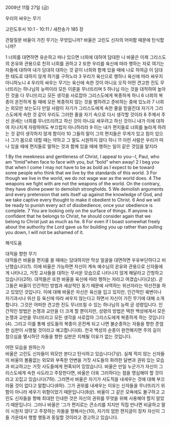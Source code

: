 2009년 11월 27일 (금)

우리의 싸우는 무기



고린도후서 10:1 - 10:11 / 새찬송가 185 장


관찰질문
바울이 가진 무기는 무엇입니까?
바울은 고린도 신자의 어떠함 때문에 탄식합니까?

1 너희를 대면하면 유순하고 떠나 있으면 너희에 대하여 담대한 나 바울은 이제 그리스도의 온유와 관용으로 친히 너희를 권하고 2 또한 우리를 육신에 따라 행하는 자로 여기는 자들에 대하여 내가 담대히 대하는 것 같이 너희와 함께 있을 때에 나로 하여금 이 담대한 태도로 대하지 않게 하기를 구하노라 3 우리가 육신으로 행하나 육신에 따라 싸우지 아니하노니 4 우리의 싸우는 무기는 육신에 속한 것이 아니요 오직 어떤 견고한 진도 무너뜨리는 하나님의 능력이라 모든 이론을 무너뜨리며 5 하나님 아는 것을 대적하여 높아진 것을 다 무너뜨리고 모든 생각을 사로잡아 그리스도에게 복종하게 하니 6 너희의 복종이 온전하게 될 때에 모든 복종하지 않는 것을 벌하려고 준비하는 중에 있노라 7 너희는 외모만 보는도다 만일 사람이 자기가 그리스도에게 속한 줄을 믿을진대 자기가 그리스도에게 속한 것 같이 우리도 그러한 줄을 자기 속으로 다시 생각할 것이라 8 주께서 주신 권세는 너희를 무너뜨리려고 하신 것이 아니요 세우려고 하신 것이니 내가 이에 대하여 지나치게 자랑하여도 부끄럽지 아니하리라 9 이는 내가 편지들로 너희를 놀라게 하려는 것 같이 생각하지 않게 함이라 10 그들의 말이 그의 편지들은 무게가 있고 힘이 있으나 그가 몸으로 대할 때는 약하고 그 말도 시원하지 않다 하니 11 이런 사람은 우리가 떠나 있을 때에 편지들로 말하는 것과 함께 있을 때에 행하는 일이 같은 것임을 알지라 

1 By the meekness and gentleness of Christ, I appeal to you--I, Paul, who am “timid”when face to face with you, but “bold” when away! 2 I beg you that when I come I may not have to be as bold as I expect to be toward some people who think that we live by the standards of this world. 3 For though we live in the world, we do not wage war as the world does. 4 The weapons we fight with are not the weapons of the world. On the contrary, they have divine power to demolish strongholds. 5 We demolish arguments and every pretension that sets itself up against the knowledge of God, and we take captive every thought to make it obedient to Christ. 6 And we will be ready to punish every act of disobedience, once your obedience is complete. 7 You are looking only on the surface of things. If anyone is confident that he belongs to Christ, he should consider again that we belong to Christ just as much as he. 8 For even if I boast somewhat freely about the authority the Lord gave us for building you up rather than pulling you down, I will not be ashamed of it.

해석도움





대적을 향한 무기  
대적들은 바울을 편지를 쓸 때에는 담대하지만 막상 얼굴을 대면하면 우유부단하다고 비난했습니다(1). 이에 바울은 가능하면 자신이 계속 예수님의 온유와 관용으로 신자들에게 나타나고, 거짓 교사들을 대하는 무서운 모습으로 나타나지 않게 해달라고 간청하고 있습니다(2하). 대적들은 또한 바울을 육신에 따라 행하는 자라고 여겼습니다(2상). 곧 그들은 바울이 인간적인 방법과 세상적인 동기 때문에 사역하는 위선자라는 악선전을 하고 있었던 것입니다. 이에 대해 바울은 자신은 육신을 입고 있지만, 인간적인 궤변이나 자기과시나 위선 등 육신에 따라 싸우지 않는다고 하면서 자신이 가진 무기에 대해 소개합니다. 그것은 어떠한 견고한 진도 무너뜨릴 수 있는 하나님의 능력 곧 성령입니다. 인간적인 방법은 논쟁과 교만을 더 크게 할 뿐이지만, 성령의 방법은 택한 백성에게서 모든 논쟁과 교만을 무너뜨리고 모든 생각을 사로잡아 그리스도에게 복종하게 하는 것입니다(4). 그리고 이를 통해 성도들의 복종이 온전케 되고 나면 불순종하는 자들을 향한 준엄한 심판이 시행될 것이라고 예고합니다(6). 천국 백성의 순종이 완전해지면 주의 길이 참으심을 멸시하던 자들을 향한 심판은 지체될 이유가 없는 것입니다.

어떤 모습을 원하는가  
바울은 고린도 신자들이 외모만 본다고 탄식하고 있습니다(7상). 실제 적지 않는 신자들이 바울의 볼품없는 외모와 부족한 언변을 거짓 사도들의 화려한 달변과 권위 있는 모습과 비교하고는 거짓 사도들에게 현혹되어 있었습니다. 바울은 만일 누군가가 자신이 그리스도에게 속한 사도라고 주장한다면, 바울은 더욱 그러하다는 점을 명심해야 할 것이라고 꼬집고 있습니다(7하). 그러면서 바울은 자기가 사도직을 내세우는 것에 대해 부끄러울 것이 없다고 말합니다(8하). 그가 권위를 내세우는 이유는 신자들을 무너뜨리기 위함이 아니라 세우기 위함이었기 때문입니다(8상). 바울이 그 같은 모욕에도 불구하고 고린도 신자들을 향해 최대한 인내한 것은 자신의 권위를 무엇을 위해 사용해야 할지 알았기 때문입니다. 그러나 바울은 ‘그가 편지로는 큰소리를 치지만 직접 만나면 비굴하고 말이 시원치 않다’고 주장하는 자들을 향해서는(10), 자기의 엄한 편지글이 장차 자신이 그들 가운데서 행할 행동과 동일할 것이라고 경고하고 있습니다.